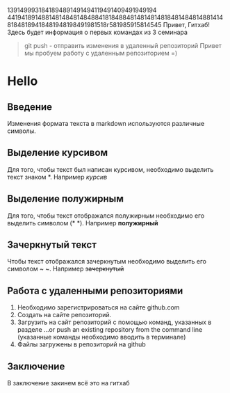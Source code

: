 1391499931841894891491494119491409491949194
4419418914881481484814848841818488481481481481848148481488141481848189418481948198491981518г581985915814545
Привет, Гитхаб! Здесь будет информация о первых командах из 3 семинара
> git push - отправить изменения в удаленный репозиторий 
Привет мы пробуем работу с удаленным репозиторием =)
# Hello

## Введение
Изменения формата текста в markdown используются различные символы.
## Выделение курсивом
Для того, чтобы текст был написан курсивом, необходимо выделить текст знаком *. Например *курсив*
## Выделение полужирным
Для того, чтобы текст отображался полужирным необходимо его выделить символом (* *). Например **полужирный**
## Зачеркнутый текст
Чтобы текст отображался зачеркнутым необходимо выделить его символом ~ ~. Например ~~зачеркнутый~~
## Работа с удаленными репозиториями
1. Необходимо зарегистрироваться на сайте github.com
2. Создать на сайте репозиторий.
3. Загрузить на сайт репозиторий с помощью команд, указанных в разделе …or push an existing repository from the command line (указанные команды необходимо вводить в терминале)
4. Файлы загружены в репозиторий на github
## Заключение
В заключение закинем всё это на гитхаб